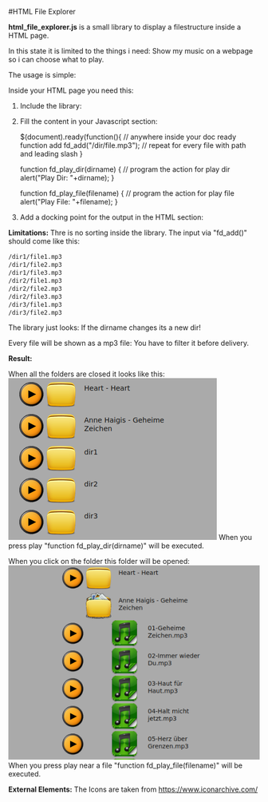 #HTML File Explorer

**html_file_explorer.js** is a small library to display a filestructure inside a HTML page.

In this state it is limited to the things i need: Show my music on a webpage so i can choose what to play.

The usage is simple:

Inside your HTML page you need this:

1) Include the library:

	<script src="html_file_explorer.js"></script>

2) Fill the content in your Javascript section:

	$(document).ready(function(){
	  // anywhere inside your doc ready function add
	  fd_add("/dir/file.mp3");
	  // repeat for every file with path and leading slash
	}
	  
	function fd_play_dir(dirname) {
		// program the action for play dir
		alert("Play Dir: "+dirname);
	}
	
	function fd_play_file(filename) {
		// program the action for play file
		alert("Play File: "+filename);
	}


3) Add a docking point for the output in the HTML section:

	<div id="html:file_explorer"></div>

**Limitations:**
Thre is no sorting inside the library. The input via "fd_add()" should come like this:

	/dir1/file1.mp3
	/dir1/file2.mp3
	/dir1/file3.mp3
	/dir2/file1.mp3
	/dir2/file2.mp3
	/dir2/file3.mp3
	/dir3/file1.mp3
	/dir3/file2.mp3
	
The library just looks: If the dirname changes its a new dir!
	
Every file will be shown as a mp3 file: You have to filter it before delivery.

**Result:**

When all the folders are closed it looks like this:
![](https://raw.githubusercontent.com/wilmsn/html_file_explorer/main/result_dir_closed.png) 
When you press play "function fd_play_dir(dirname)" will be executed.

When you click on the folder this folder will be opened:
![](https://raw.githubusercontent.com/wilmsn/html_file_explorer/main/result_dir_opened.png) 
When you press play near a file "function fd_play_file(filename)" will be executed.

**External Elements:**
The Icons are taken from https://www.iconarchive.com/
	